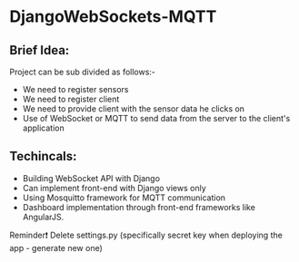 # DjangoWebSockets-MQTT

## Brief Idea:
Project can be sub divided as follows:-  
* We need to register sensors 
* We need to register client
* We need to provide client with the sensor data he clicks on
* Use of WebSocket or MQTT to send data from the server to the client's application

## Techincals:
* Building WebSocket API with Django
* Can implement front-end with Django views only
* Using Mosquitto framework for MQTT communication
* Dashboard implementation through front-end frameworks like AngularJS.

Reminder:exclamation: Delete settings.py (specifically secret key when deploying the app - generate new one)
